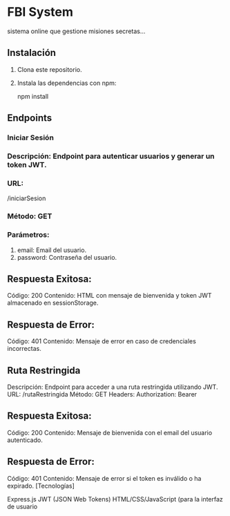 # FBI System

sistema online que gestione misiones secretas...


## Instalación

1. Clona este repositorio.
2. Instala las dependencias con npm:

   npm install
   
## Endpoints

### Iniciar Sesión
### Descripción: Endpoint para autenticar usuarios y generar un token JWT.
### URL: 
/iniciarSesion
### Método: GET
### Parámetros:
1. email: Email del usuario.
2. password: Contraseña del usuario.


## Respuesta Exitosa:
Código: 200
Contenido: HTML con mensaje de bienvenida y token JWT almacenado en sessionStorage.
## Respuesta de Error:
Código: 401
Contenido: Mensaje de error en caso de credenciales incorrectas.
## Ruta Restringida
Descripción: Endpoint para acceder a una ruta restringida utilizando JWT.
URL: /rutaRestringida
Método: GET
Headers:
Authorization: Bearer <token>
## Respuesta Exitosa:
Código: 200
Contenido: Mensaje de bienvenida con el email del usuario autenticado.
## Respuesta de Error:
Código: 401
Contenido: Mensaje de error si el token es inválido o ha expirado.
[Tecnologías]
 
Express.js
JWT (JSON Web Tokens)
HTML/CSS/JavaScript (para la interfaz de usuario